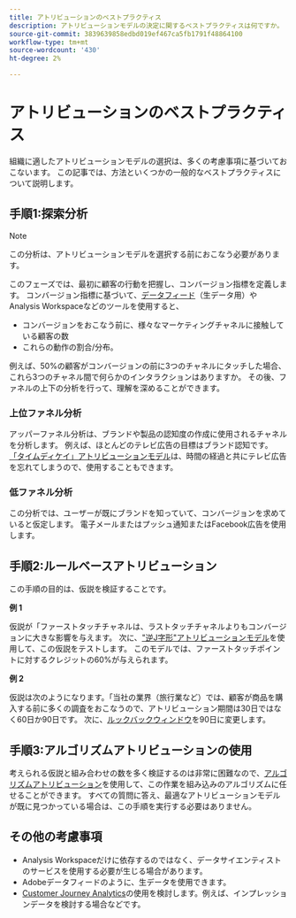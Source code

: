 ```yaml
---
title: アトリビューションのベストプラクティス
description: アトリビューションモデルの決定に関するベストプラクティスは何ですか。
source-git-commit: 3839639858edbd019ef467ca5fb1791f48864100
workflow-type: tm+mt
source-wordcount: '430'
ht-degree: 2%

---
```



# アトリビューションのベストプラクティス

組織に適したアトリビューションモデルの選択は、多くの考慮事項に基づいておこないます。 この記事では、方法といくつかの一般的なベストプラクティスについて説明します。

## 手順1:探索分析

>[!NOTE]
>この分析は、アトリビューションモデルを選択する前におこなう必要があります。

このフェーズでは、最初に顧客の行動を把握し、コンバージョン指標を定義します。 コンバージョン指標に基づいて、[データフィード](https://experienceleague.adobe.com/docs/analytics/export/analytics-data-feed/data-feed-overview.html?lang=en)（生データ用）やAnalysis Workspaceなどのツールを使用すると、

* コンバージョンをおこなう前に、様々なマーケティングチャネルに接触している顧客の数
* これらの動作の割合/分布。

例えば、50%の顧客がコンバージョンの前に3つのチャネルにタッチした場合、これら3つのチャネル間で何らかのインタラクションはありますか。
その後、ファネルの上下の分析を行って、理解を深めることができます。

### 上位ファネル分析

アッパーファネル分析は、ブランドや製品の認知度の作成に使用されるチャネルを分析します。 例えば、ほとんどのテレビ広告の目標はブランド認知です。 [「タイムディケイ」アトリビューションモデル](/help/analysis-workspace/attribution/models.md)は、時間の経過と共にテレビ広告を忘れてしまうので、使用することもできます。

### 低ファネル分析

この分析では、ユーザーが既にブランドを知っていて、コンバージョンを求めていると仮定します。 電子メールまたはプッシュ通知またはFacebook広告を使用します。

## 手順2:ルールベースアトリビューション

この手順の目的は、仮説を検証することです。

**例 1**

仮説が「ファーストタッチチャネルは、ラストタッチチャネルよりもコンバージョンに大きな影響を与えます。 次に、[&quot;逆J字形&quot;アトリビューションモデル](/help/analysis-workspace/attribution/models.md)を使用して、この仮説をテストします。 このモデルでは、ファーストタッチポイントに対するクレジットの60%が与えられます。

**例 2**

仮説は次のようになります。「当社の業界（旅行業など）では、顧客が商品を購入する前に多くの調査をおこなうので、アトリビューション期間は30日ではなく60日か90日です。 次に、[ルックバックウィンドウ](https://experienceleague.adobe.com/docs/analytics-platform/using/cja-workspace/attribution/models.html?lang=en#lookback-windows)を90日に変更します。

## 手順3:アルゴリズムアトリビューションの使用

考えられる仮説と組み合わせの数を多く検証するのは非常に困難なので、[アルゴリズムアトリビューション](/help/analysis-workspace/attribution/algorithmic.md)を使用して、この作業を組み込みのアルゴリズムに任せることができます。 すべての質問に答え、最適なアトリビューションモデルが既に見つかっている場合は、この手順を実行する必要はありません。

## その他の考慮事項

* Analysis Workspaceだけに依存するのではなく、データサイエンティストのサービスを使用する必要が生じる場合があります。
* Adobeデータフィードのように、生データを使用できます。
* [Customer Journey Analytics](https://experienceleague.adobe.com/docs/analytics-platform/using/cja-overview/cja-overview.html?lang=ja)の使用を検討します。例えば、インプレッションデータを検討する場合などです。

